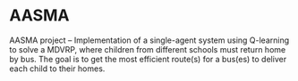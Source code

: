 # AASMA
AASMA project – 
Implementation of a single-agent system using Q-learning to solve a MDVRP, where children from different schools must return home by bus. The goal is to get the most efficient route(s) for a bus(es) to deliver each child to their homes.
